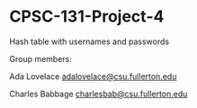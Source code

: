 # CPSC-131-Project-4
Hash table with usernames and passwords

Group members:

Ada Lovelace adalovelace@csu.fullerton.edu

Charles Babbage charlesbab@csu.fullerton.edu